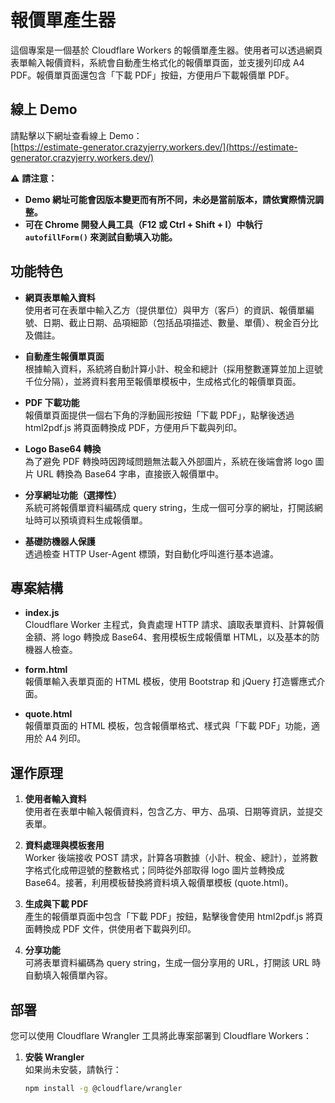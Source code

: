 # 報價單產生器

這個專案是一個基於 Cloudflare Workers 的報價單產生器。使用者可以透過網頁表單輸入報價資料，系統會自動產生格式化的報價單頁面，並支援列印成 A4 PDF。報價單頁面還包含「下載 PDF」按鈕，方便用戶下載報價單 PDF。

## 線上 Demo

請點擊以下網址查看線上 Demo：  
[https://estimate-generator.crazyjerry.workers.dev/](https://estimate-generator.crazyjerry.workers.dev/)

⚠ **請注意：**
- **Demo 網址可能會因版本變更而有所不同，未必是當前版本，請依實際情況調整。**
- **可在 Chrome 開發人員工具（F12 或 Ctrl + Shift + I）中執行 `autofillForm()` 來測試自動填入功能。**

## 功能特色

- **網頁表單輸入資料**  
  使用者可在表單中輸入乙方（提供單位）與甲方（客戶）的資訊、報價單編號、日期、截止日期、品項細節（包括品項描述、數量、單價）、稅金百分比及備註。

- **自動產生報價單頁面**  
  根據輸入資料，系統將自動計算小計、稅金和總計（採用整數運算並加上逗號千位分隔），並將資料套用至報價單模板中，生成格式化的報價單頁面。

- **PDF 下載功能**  
  報價單頁面提供一個右下角的浮動圓形按鈕「下載 PDF」，點擊後透過 html2pdf.js 將頁面轉換成 PDF，方便用戶下載與列印。

- **Logo Base64 轉換**  
  為了避免 PDF 轉換時因跨域問題無法載入外部圖片，系統在後端會將 logo 圖片 URL 轉換為 Base64 字串，直接嵌入報價單中。

- **分享網址功能（選擇性）**  
  系統可將報價單資料編碼成 query string，生成一個可分享的網址，打開該網址時可以預填資料生成報價單。

- **基礎防機器人保護**  
  透過檢查 HTTP User-Agent 標頭，對自動化呼叫進行基本過濾。

## 專案結構

- **index.js**  
  Cloudflare Worker 主程式，負責處理 HTTP 請求、讀取表單資料、計算報價金額、將 logo 轉換成 Base64、套用模板生成報價單 HTML，以及基本的防機器人檢查。

- **form.html**  
  報價單輸入表單頁面的 HTML 模板，使用 Bootstrap 和 jQuery 打造響應式介面。

- **quote.html**  
  報價單頁面的 HTML 模板，包含報價單格式、樣式與「下載 PDF」功能，適用於 A4 列印。

## 運作原理

1. **使用者輸入資料**  
   使用者在表單中輸入報價資料，包含乙方、甲方、品項、日期等資訊，並提交表單。

2. **資料處理與模板套用**  
   Worker 後端接收 POST 請求，計算各項數據（小計、稅金、總計），並將數字格式化成帶逗號的整數格式；同時從外部取得 logo 圖片並轉換成 Base64。接著，利用模板替換將資料填入報價單模板 (quote.html)。

3. **生成與下載 PDF**  
   產生的報價單頁面中包含「下載 PDF」按鈕，點擊後會使用 html2pdf.js 將頁面轉換成 PDF 文件，供使用者下載與列印。

4. **分享功能**  
   可將表單資料編碼為 query string，生成一個分享用的 URL，打開該 URL 時自動填入報價單內容。

## 部署

您可以使用 Cloudflare Wrangler 工具將此專案部署到 Cloudflare Workers：

1. **安裝 Wrangler**  
   如果尚未安裝，請執行：
   ```bash
   npm install -g @cloudflare/wrangler
